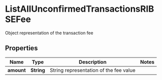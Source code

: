 

# ListAllUnconfirmedTransactionsRIBSEFee

Object representation of the transaction fee

## Properties

| Name | Type | Description | Notes |
|------------ | ------------- | ------------- | -------------|
|**amount** | **String** | String representation of the fee value |  |



